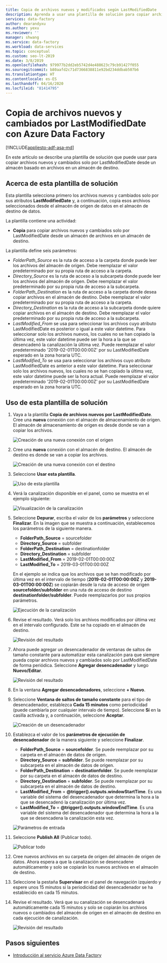 ```yaml
---
title: Copia de archivos nuevos y modificados según LastModifiedDate
description: Aprenda a usar una plantilla de solución para copiar archivos nuevos y cambiados por LastModifiedDate con Azure Data Factory.
services: data-factory
author: dearandyxu
ms.author: yexu
ms.reviewer: ''
manager: shwang
ms.service: data-factory
ms.workload: data-services
ms.topic: conceptual
ms.custom: seo-lt-2019
ms.date: 3/8/2019
ms.openlocfilehash: 979977b2dd2eb5742d4e488623c79cb91427f055
ms.sourcegitcommit: b80aafd2c71d7366838811e92bd234ddbab507b6
ms.translationtype: HT
ms.contentlocale: es-ES
ms.lasthandoff: 04/16/2020
ms.locfileid: "81414795"
---
```

# <a name="copy-new-and-changed-files-by-lastmodifieddate-with-azure-data-factory"></a>Copia de archivos nuevos y cambiados por LastModifiedDate con Azure Data Factory
[!INCLUDE[appliesto-adf-asa-md](includes/appliesto-adf-asa-md.md)]

En este artículo se describe una plantilla de solución que puede usar para copiar archivos nuevos y cambiados solo por LastModifiedDate desde un almacén basado en archivos en un almacén de destino. 

## <a name="about-this-solution-template"></a>Acerca de esta plantilla de solución

Esta plantilla selecciona primero los archivos nuevos y cambiados solo por sus atributos **LastModifiedDate** y, a continuación, copia esos archivos seleccionados desde el almacén de origen de datos en el almacén de destino de datos.

La plantilla contiene una actividad:
- **Copia** para copiar archivos nuevos y cambiados solo por LastModifiedDate desde un almacén de archivos en un almacén de destino.

La plantilla define seis parámetros:
-  *FolderPath_Source* es la ruta de acceso a la carpeta donde puede leer los archivos del almacén de origen. Debe reemplazar el valor predeterminado por su propia ruta de acceso a la carpeta.
-  *Directory_Source* es la ruta de acceso a la subcarpeta donde puede leer los archivos del almacén de origen. Debe reemplazar el valor predeterminado por su propia ruta de acceso a la subcarpeta.
-  *FolderPath_Destination* es la ruta de acceso a la carpeta donde desea copiar archivos en el almacén de destino. Debe reemplazar el valor predeterminado por su propia ruta de acceso a la carpeta.
-  *Directory_Destination* es la ruta de acceso a la subcarpeta donde quiere copiar archivos en el almacén de destino. Debe reemplazar el valor predeterminado por su propia ruta de acceso a la subcarpeta.
-  *LastModified_From* se usa para seleccionar los archivos cuyo atributo LastModifiedDate es posterior o igual a este valor datetime.  Para seleccionar solo los archivos nuevos, los cuales no se han copiado la última vez, este valor datetime puede ser la hora a la que se desencadenó la canalización la última vez. Puede reemplazar el valor predeterminado '2019-02-01T00:00:00Z' por su LastModifiedDate esperado en la zona horaria UTC. 
-  *LastModified_To* se usa para seleccionar los archivos cuyo atributo LastModifiedDate es anterior a este valor datetime. Para seleccionar solo los archivos nuevos, los cuales no se han copiado la última vez, este valor datetime puede ser la hora actual.  Puede reemplazar el valor predeterminado '2019-02-01T00:00:00Z' por su LastModifiedDate esperado en la zona horaria UTC. 

## <a name="how-to-use-this-solution-template"></a>Uso de esta plantilla de solución

1. Vaya a la plantilla **Copia de archivos nuevos por LastModifiedDate**. Cree una **nueva** conexión con el almacén de almacenamiento de origen. El almacén de almacenamiento de origen es desde donde se van a copiar los archivos.

    ![Creación de una nueva conexión con el origen](media/solution-template-copy-new-files-lastmodifieddate/copy-new-files-lastmodifieddate1.png)
    
2. Cree una **nueva** conexión con el almacén de destino. El almacén de destino es donde se van a copiar los archivos. 

    ![Creación de una nueva conexión con el destino](media/solution-template-copy-new-files-lastmodifieddate/copy-new-files-lastmodifieddate3.png)

3. Seleccione **Usar esta plantilla**.

    ![Uso de esta plantilla](media/solution-template-copy-new-files-lastmodifieddate/copy-new-files-lastmodifieddate4.png)
    
4. Verá la canalización disponible en el panel, como se muestra en el ejemplo siguiente:

    ![Visualización de la canalización](media/solution-template-copy-new-files-lastmodifieddate/copy-new-files-lastmodifieddate5.png)

5. Seleccione **Depurar**, escriba el valor de los **parámetros** y seleccione **Finalizar**.  En la imagen que se muestra a continuación, establecemos los parámetros de la siguiente manera.
   - **FolderPath_Source** = sourcefolder
   - **Directory_Source** = subfolder
   - **FolderPath_Destination** = destinationfolder
   - **Directory_Destination** = subfolder
   - **LastModified_From** =  2019-02-01T00:00:00Z
   - **LastModified_To** = 2019-03-01T00:00:00Z
    
    En el ejemplo se indica que los archivos que se han modificado por última vez en el intervalo de tiempo (**2019-02-01T00:00:00Z** y **2019-03-01T00:00:00Z**) se copiarán desde la ruta de acceso de origen **sourcefolder/subfolder** en una ruta de acceso de destino **destinationfolder/subfolder**.  Puede reemplazarlos por sus propios parámetros.

    ![Ejecución de la canalización](media/solution-template-copy-new-files-lastmodifieddate/copy-new-files-lastmodifieddate6.png)

6. Revise el resultado. Verá solo los archivos modificados por última vez en el intervalo configurado. Este se ha copiado en el almacén de destino.

    ![Revisión del resultado](media/solution-template-copy-new-files-lastmodifieddate/copy-new-files-lastmodifieddate7.png)
    
7. Ahora puede agregar un desencadenador de ventanas de saltos de tamaño constante para automatizar esta canalización para que siempre pueda copiar archivos nuevos y cambiados solo por LastModifiedDate de forma periódica.  Seleccione **Agregar desencadenador** y luego **Nuevo/Editar**.

    ![Revisión del resultado](media/solution-template-copy-new-files-lastmodifieddate/copy-new-files-lastmodifieddate8.png)
    
8. En la ventana **Agregar desencadenadores**, seleccione **+ Nuevo**.

9. Seleccione **Ventana de saltos de tamaño constante** para el tipo de desencadenador, establezca **Cada 15 minutos** como periodicidad (puede cambiarla por cualquier intervalo de tiempo). Seleccione **Sí** en la casilla activada y, a continuación, seleccione **Aceptar**.

    ![Creación de un desencadenador](media/solution-template-copy-new-files-lastmodifieddate/copy-new-files-lastmodifieddate10.png)    
    
10. Establezca el valor de los **parámetros de ejecución de desencadenador** de la manera siguiente y seleccione **Finalizar**.
    - **FolderPath_Source** = **sourcefolder**.  Se puede reemplazar por su carpeta en el almacén de datos de origen.
    - **Directory_Source** = **subfolder**.  Se puede reemplazar por su subcarpeta en el almacén de datos de origen.
    - **FolderPath_Destination** = **destinationfolder**.  Se puede reemplazar por su carpeta en el almacén de datos de destino.
    - **Directory_Destination** = **subfolder**.  Se puede reemplazar por su subcarpeta en el almacén de datos de destino.
    - **LastModified_From** =   **\@trigger().outputs.windowStartTime**.  Es una variable del sistema del desencadenador que determina la hora a la que se desencadenó la canalización por última vez.
    - **LastModified_To** =  **\@trigger().outputs.windowEndTime**.  Es una variable del sistema del desencadenador que determina la hora a la que se desencadena la canalización esta vez.
    
    ![Parámetros de entrada](media/solution-template-copy-new-files-lastmodifieddate/copy-new-files-lastmodifieddate11.png)
    
11. Seleccione **Publish All** (Publicar todo).
    
    ![Publicar todo](media/solution-template-copy-new-files-lastmodifieddate/copy-new-files-lastmodifieddate12.png)

12. Cree nuevos archivos en su carpeta de origen del almacén de origen de datos.  Ahora espera a que la canalización se desencadene automáticamente y solo se copiarán los nuevos archivos en el almacén de destino.

13. Seleccione la pestaña **Supervisar** en el panel de navegación izquierdo y espere unos 15 minutos si la periodicidad del desencadenador se ha establecido en cada 15 minutos. 

14. Revise el resultado. Verá que su canalización se desencadenará automáticamente cada 15 minutos y solo se copiarán los archivos nuevos o cambiados del almacén de origen en el almacén de destino en cada ejecución de canalización.

    ![Revisión del resultado](media/solution-template-copy-new-files-lastmodifieddate/copy-new-files-lastmodifieddate15.png)
    
## <a name="next-steps"></a>Pasos siguientes

- [Introducción al servicio Azure Data Factory](introduction.md)
